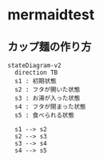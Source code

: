 # mermaidtest

## カップ麺の作り方

```mermaid
stateDiagram-v2
  direction TB
  s1 : 初期状態
  s2 : フタが開いた状態 
  s3 : お湯が入った状態
  s4 : フタが閉まった状態
  s5 : 食べられる状態
  
  s1 --> s2
  s2 --> s3
  s3 --> s4
  s4 --> s5
```
